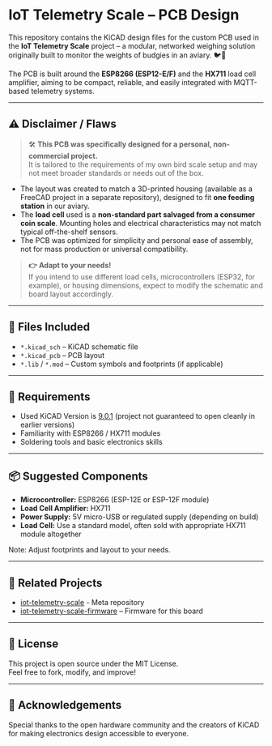 # IoT Telemetry Scale – PCB Design

This repository contains the KiCAD design files for the custom PCB used in the **IoT Telemetry Scale** project – a modular, networked weighing solution originally built to monitor the weights of budgies in an aviary. 🐦📡

The PCB is built around the **ESP8266 (ESP12-E/F)** and the **HX711** load cell amplifier, aiming to be compact, reliable, and easily integrated with MQTT-based telemetry systems.

---

## ⚠️ Disclaimer / Flaws

> 🛠 **This PCB was specifically designed for a personal, non-commercial project.**  
> It is tailored to the requirements of my own bird scale setup and may not meet broader standards or needs out of the box.

- The layout was created to match a 3D-printed housing (available as a FreeCAD project in a separate repository), designed to fit **one feeding station** in our aviary. 
- The **load cell** used is a **non-standard part salvaged from a consumer coin scale**. Mounting holes and electrical characteristics may not match typical off-the-shelf sensors.
- The PCB was optimized for simplicity and personal ease of assembly, not for mass production or universal compatibility.

> **👉 Adapt to your needs!**  
> If you intend to use different load cells, microcontrollers (ESP32, for example), or housing dimensions, expect to modify the schematic and board layout accordingly.

---

## 💾 Files Included

- `*.kicad_sch` – KiCAD schematic file
- `*.kicad_pcb` – PCB layout
- `*.lib` / `*.mod` – Custom symbols and footprints (if applicable)

---

## 🔧 Requirements

- Used KiCAD Version is [9.0.1](https://www.kicad.org/) (project not guaranteed to open cleanly in earlier versions)
- Familiarity with ESP8266 / HX711 modules
- Soldering tools and basic electronics skills

---

## 📦 Suggested Components

- **Microcontroller:** ESP8266 (ESP-12E or ESP-12F module)
- **Load Cell Amplifier:** HX711
- **Power Supply:** 5V micro-USB or regulated supply (depending on build)
- **Load Cell:** Use a standard model, often sold with appropriate HX711 module altogether

Note: Adjust footprints and layout to your needs.

---

## 📸 Related Projects

- [iot-telemetry-scale](https://github.com/wbommel/iot-telemetry-scale) - Meta repository
- [iot-telemetry-scale-firmware](https://github.com/wbommel/iot-telemetry-scale-firmware) – Firmware for this board

---

## 📜 License

This project is open source under the MIT License.  
Feel free to fork, modify, and improve!

---

## 🙏 Acknowledgements

Special thanks to the open hardware community and the creators of KiCAD for making electronics design accessible to everyone.
